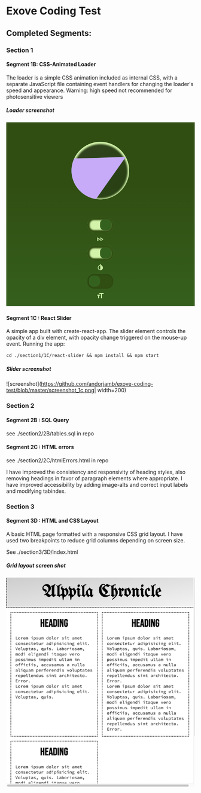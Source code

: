 # Exove Coding Test


## Completed Segments:

### Section 1

#### Segment 1B: CSS-Animated Loader

The loader is a simple CSS animation included as internal CSS, with a separate JavaScript file containing event handlers for changing the loader's speed and appearance. 
Warning: high speed not recommended for photosensitive viewers

##### Loader screenshot

![screenshot](https://github.com/andorjamb/exove-coding-test/blob/master/screenshot_1b.png)


#### Segment 1C : React Slider

A simple app built with create-react-app. 
The slider element controls the opacity of a div element, with opacity change triggered on the mouse-up event. 
Running the app:
```
cd ./section1/1C/react-slider && npm install && npm start
``` 

##### Slider screenshot

![screenshot](https://github.com/andorjamb/exove-coding-test/blob/master/screenshot_1c.png| width=200)

### Section 2

#### Segment 2B : SQL Query

see ./section2/2B/tables.sql  in repo

#### Segment 2C : HTML errors

see ./section2/2C/htmlErrors.html  in repo

I have improved the consistency and responsivity of heading styles, also removing headings in favor of paragraph elements where appropriate. I have improved accessibility by adding image-alts and correct input labels and modifying tabindex. 


### Section 3

#### Segment 3D : HTML and CSS Layout

A basic HTML page formatted with a responsive CSS grid layout. I have used two breakpoints to reduce grid columns depending on screen size.

See ./section3/3D/index.html

##### Grid layout screen shot

![screenshot](https://github.com/andorjamb/exove-coding-test/blob/master/screenshot_3d.png)

